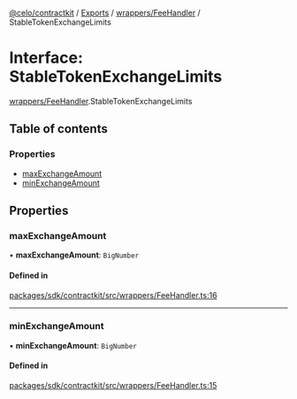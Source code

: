 [@celo/contractkit](../README.md) / [Exports](../modules.md) / [wrappers/FeeHandler](../modules/wrappers_FeeHandler.md) / StableTokenExchangeLimits

# Interface: StableTokenExchangeLimits

[wrappers/FeeHandler](../modules/wrappers_FeeHandler.md).StableTokenExchangeLimits

## Table of contents

### Properties

- [maxExchangeAmount](wrappers_FeeHandler.StableTokenExchangeLimits.md#maxexchangeamount)
- [minExchangeAmount](wrappers_FeeHandler.StableTokenExchangeLimits.md#minexchangeamount)

## Properties

### maxExchangeAmount

• **maxExchangeAmount**: `BigNumber`

#### Defined in

[packages/sdk/contractkit/src/wrappers/FeeHandler.ts:16](https://github.com/celo-org/developer-tooling/blob/master/packages/sdk/contractkit/src/wrappers/FeeHandler.ts#L16)

___

### minExchangeAmount

• **minExchangeAmount**: `BigNumber`

#### Defined in

[packages/sdk/contractkit/src/wrappers/FeeHandler.ts:15](https://github.com/celo-org/developer-tooling/blob/master/packages/sdk/contractkit/src/wrappers/FeeHandler.ts#L15)
